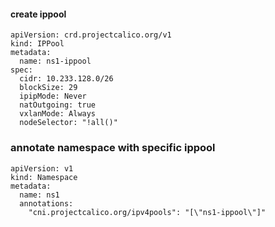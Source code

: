 #### create ippool

```
apiVersion: crd.projectcalico.org/v1
kind: IPPool
metadata:
  name: ns1-ippool
spec:
  cidr: 10.233.128.0/26
  blockSize: 29
  ipipMode: Never
  natOutgoing: true
  vxlanMode: Always
  nodeSelector: "!all()"
```
### annotate namespace with specific ippool

```
apiVersion: v1
kind: Namespace
metadata:
  name: ns1
  annotations:
    "cni.projectcalico.org/ipv4pools": "[\"ns1-ippool\"]"
```